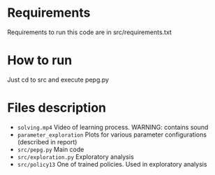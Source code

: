 # Requirements
Requirements to run this code are in src/requirements.txt

# How to run
Just cd to src and execute pepg.py

# Files description

* `solving.mp4` Video of learning process. WARNING: contains sound
* `parameter_exploration` Plots for various parameter configurations (described in report)
* `src/pepg.py` Main code
* `src/exploration.py` Exploratory analysis
* `src/policy13` One of trained policies. Used in exploratory analysis
